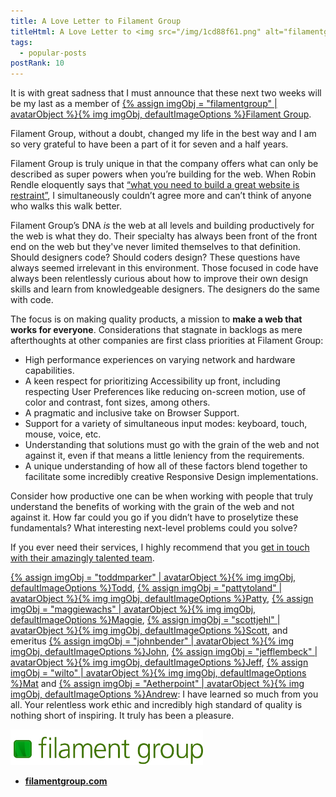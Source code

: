 ```yaml
---
title: A Love Letter to Filament Group
titleHtml: A Love Letter to <img src="/img/1cd88f61.png" alt="filamentgroup’s Avatar" class="z-avatar z-avatar-eq">Filament Group
tags:
  - popular-posts
postRank: 10
---
```

It is with great sadness that I must announce that these next two weeks will be my last as a member of [{% assign imgObj = "filamentgroup" | avatarObject %}{% img imgObj, defaultImageOptions %}Filament Group](https://www.filamentgroup.com/).

Filament Group, without a doubt, changed my life in the best way and I am so very grateful to have been a part of it for seven and a half years.

Filament Group is truly unique in that the company offers what can only be described as super powers when you’re building for the web. When Robin Rendle eloquently says that [“what you need to build a great website is restraint”](https://css-tricks.com/no-absolutely-not/), I simultaneously couldn’t agree more and can’t think of anyone who walks this walk better.

Filament Group’s DNA _is_ the web at all levels and building productively for the web is what they do. Their specialty has always been front of the front end on the web but they've never limited themselves to that definition. Should designers code? Should coders design? These questions have always seemed irrelevant in this environment. Those focused in code have always been relentlessly curious about how to improve their own design skills and learn from knowledgeable designers. The designers do the same with code.

The focus is on making quality products, a mission to **make a web that works for everyone**. Considerations that stagnate in backlogs as mere afterthoughts at other companies are first class priorities at Filament Group:

* High performance experiences on varying network and hardware capabilities.
* A keen respect for prioritizing Accessibility up front, including respecting User Preferences like reducing on-screen motion, use of color and contrast, font sizes, among others.
* A pragmatic and inclusive take on Browser Support.
* Support for a variety of simultaneous input modes: keyboard, touch, mouse, voice, etc.
* Understanding that solutions must go with the grain of the web and not against it, even if that means a little leniency from the requirements.
* A unique understanding of how all of these factors blend together to facilitate some incredibly creative Responsive Design implementations.

Consider how productive one can be when working with people that truly understand the benefits of working with the grain of the web and not against it. How far could you go if you didn’t have to proselytize these fundamentals? What interesting next-level problems could you solve?

If you ever need their services, I highly recommend that you [get in touch with their amazingly talented team](https://www.filamentgroup.com/workwithus/).

<span class="nowrap">[{% assign imgObj = "toddmparker" | avatarObject %}{% img imgObj, defaultImageOptions %}Todd](https://twitter.com/toddmparker)</span>, <span class="nowrap">[{% assign imgObj = "pattytoland" | avatarObject %}{% img imgObj, defaultImageOptions %}Patty](https://twitter.com/pattytoland)</span>, <span class="nowrap">[{% assign imgObj = "maggiewachs" | avatarObject %}{% img imgObj, defaultImageOptions %}Maggie](https://twitter.com/maggiewachs)</span>, <span class="nowrap">[{% assign imgObj = "scottjehl" | avatarObject %}{% img imgObj, defaultImageOptions %}Scott](https://twitter.com/scottjehl)</span>, and emeritus <span class="nowrap">[{% assign imgObj = "johnbender" | avatarObject %}{% img imgObj, defaultImageOptions %}John](https://twitter.com/johnbender/)</span>, <span class="nowrap">[{% assign imgObj = "jefflembeck" | avatarObject %}{% img imgObj, defaultImageOptions %}Jeff](https://twitter.com/jefflembeck/)</span>, <span class="nowrap">[{% assign imgObj = "wilto" | avatarObject %}{% img imgObj, defaultImageOptions %}Mat](https://twitter.com/wilto)</span> and [{% assign imgObj = "Aetherpoint" | avatarObject %}{% img imgObj, defaultImageOptions %}Andrew](https://twitter.com/Aetherpoint): I have learned so much from you all. Your relentless work ethic and incredibly high standard of quality is nothing short of inspiring. It truly has been a pleasure.

<a href="https://www.filamentgroup.com/"><img src="/img/fg-logo.svg" alt="Filament Group" style="max-width: 22em"></a>

* [**filamentgroup.com**](https://www.filamentgroup.com/)

